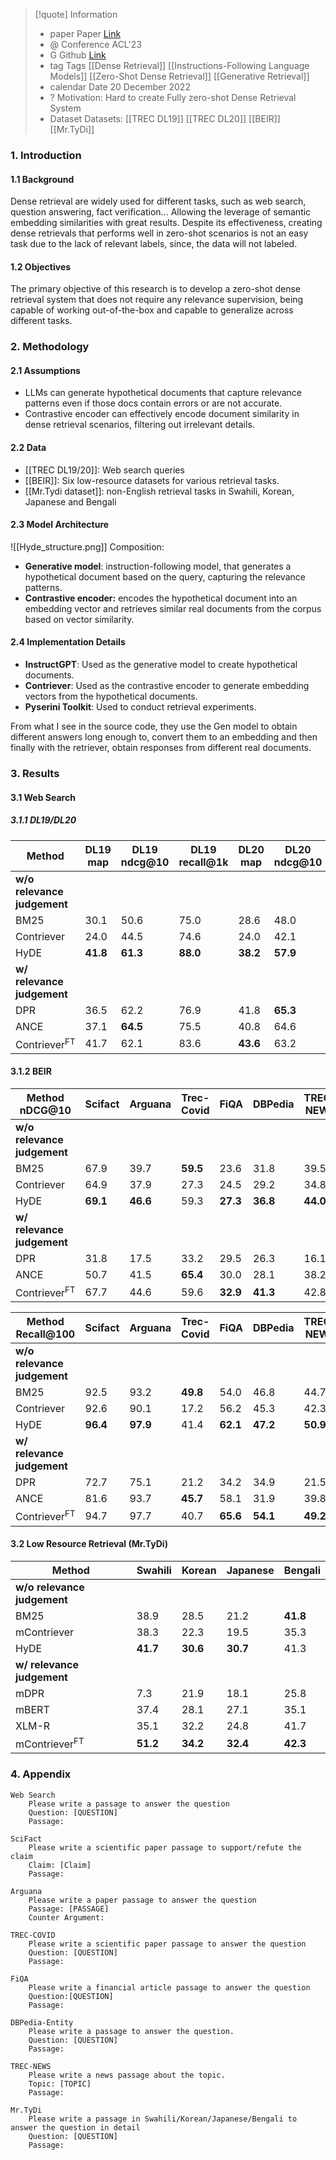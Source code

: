 
> [!quote] Information 
> * paper Paper [Link](https://arxiv.org/pdf/2212.10496)
> * @ Conference ACL'23
> * G Github [Link](https://github.com/texttron/hyde)
> *  tag Tags 
> 	[[Dense Retrieval]]
> 	[[Instructions-Following Language Models]]
> 	[[Zero-Shot Dense Retrieval]]
> 	[[Generative Retrieval]]
> * calendar Date 20 December 2022
> * ? Motivation: 
> 	Hard to create Fully zero-shot Dense Retrieval System
> *  Dataset Datasets:
> 	[[TREC DL19]] 
> 	[[TREC DL20]]
> 	[[BEIR]]
> 	[[Mr.TyDi]]
> 

### 1. Introduction
#### 1.1 Background
Dense retrieval are widely used for different tasks, such as web search, question answering, fact verification... Allowing the leverage of semantic embedding similarities with great results. Despite its effectiveness, creating dense retrievals that performs well in zero-shot scenarios is not an easy task due to the lack of relevant labels, since, the data will not labeled.
#### 1.2 Objectives
The primary objective of this research is to develop a zero-shot dense retrieval system that does not require any relevance supervision, being capable of working out-of-the-box and  capable to generalize across different tasks. 
### 2. Methodology
#### 2.1 Assumptions
*  LLMs can generate hypothetical documents that capture relevance patterns even if those docs contain errors or are not accurate.
* Contrastive encoder can effectively encode document similarity in dense retrieval scenarios, filtering out irrelevant details.
#### 2.2 Data
* [[TREC DL19/20]]: Web search queries
* [[BEIR]]: Six low-resource datasets for various retrieval tasks.
* [[Mr.Tydi dataset]]: non-English retrieval tasks in Swahili, Korean, Japanese and Bengali
#### 2.3 Model Architecture
![[Hyde_structure.png]]
Composition:
* **Generative model**: instruction-following model, that generates a hypothetical document based on the query, capturing the relevance patterns.
* **Contrastive encoder:** encodes the hypothetical document into an embedding vector and retrieves similar real documents from the corpus based on vector similarity.
#### 2.4 Implementation Details
- **InstructGPT**: Used as the generative model to create hypothetical documents.
- **Contriever**: Used as the contrastive encoder to generate embedding vectors from the hypothetical documents.
- **Pyserini Toolkit**: Used to conduct retrieval experiments.

From what I see in the source code, they use the Gen model to obtain different answers long enough to, convert them to an embedding and then finally with the retriever, obtain responses from different real documents.  
### 3. Results

#### 3.1 Web Search

  ##### 3.1.1 DL19/DL20

  | Method                      | DL19 map | DL19 ndcg@10 | DL19 recall@1k | DL20 map | DL20 ndcg@10 | DL20 recall@1k |
| --------------------------- | -------- | ------------ | -------------- | -------- | ------------ | -------------- |
| **w/o relevance judgement** |          |              |                |          |              |                |
| BM25                        | 30.1     | 50.6         | 75.0           | 28.6     | 48.0         | 78.6           |
| Contriever                  | 24.0     | 44.5         | 74.6           | 24.0     | 42.1         | 75.4           |
| HyDE                        | **41.8** | **61.3**     | **88.0**       | **38.2** | **57.9**     | 84.4           |
| **w/ relevance judgement**  |          |              |                |          |              |                |
| DPR                         | 36.5     | 62.2         | 76.9           | 41.8     | **65.3**     | 81.4           |
| ANCE                        | 37.1     | **64.5**     | 75.5           | 40.8     | 64.6         | 77.6           |
| Contriever<sup>FT</sup>     | 41.7     | 62.1         | 83.6           | **43.6** | 63.2         | **85.8**       |

  #### 3.1.2 BEIR

| Method nDCG@10              | Scifact  | Arguana  | Trec-Covid | FiQA     | DBPedia  | TREC-NEWS |
| --------------------------- | -------- | -------- | ---------- | -------- | -------- | --------- |
| **w/o relevance judgement** |          |          |            |          |          |           |
| BM25                        | 67.9     | 39.7     | **59.5**   | 23.6     | 31.8     | 39.5      |
| Contriever                  | 64.9     | 37.9     | 27.3       | 24.5     | 29.2     | 34.8      |
| HyDE                        | **69.1** | **46.6** | 59.3       | **27.3** | **36.8** | **44.0**  |
| **w/ relevance judgement**  |          |          |            |          |          |           |
| DPR                         | 31.8     | 17.5     | 33.2       | 29.5     | 26.3     | 16.1      |
| ANCE                        | 50.7     | 41.5     | **65.4**   | 30.0     | 28.1     | 38.2      |
| Contriever<sup>FT</sup>     | 67.7     | 44.6     | 59.6       | **32.9** | **41.3** | 42.8      |

| Method Recall@100           | Scifact  | Arguana  | Trec-Covid | FiQA     | DBPedia  | TREC-NEWS |
| --------------------------- | -------- | -------- | ---------- | -------- | -------- | --------- |
| **w/o relevance judgement** |          |          |            |          |          |           |
| BM25                        | 92.5     | 93.2     | **49.8**   | 54.0     | 46.8     | 44.7      |
| Contriever                  | 92.6     | 90.1     | 17.2       | 56.2     | 45.3     | 42.3      |
| HyDE                        | **96.4** | **97.9** | 41.4       | **62.1** | **47.2** | **50.9**  |
| **w/ relevance judgement**  |          |          |            |          |          |           |
| DPR                         | 72.7     | 75.1     | 21.2       | 34.2     | 34.9     | 21.5      |
| ANCE                        | 81.6     | 93.7     | **45.7**   | 58.1     | 31.9     | 39.8      |
| Contriever<sup>FT</sup>     | 94.7     | 97.7     | 40.7       | **65.6** | **54.1** | **49.2**  |

#### 3.2 Low Resource Retrieval (Mr.TyDi)

| Method                      | Swahili  | Korean   | Japanese | Bengali  |
| --------------------------- | -------- | -------- | -------- | -------- |
| **w/o relevance judgement** |          |          |          |          |
| BM25                        | 38.9     | 28.5     | 21.2     | **41.8** |
| mContriever                 | 38.3     | 22.3     | 19.5     | 35.3     |
| HyDE                        | **41.7** | **30.6** | **30.7** | 41.3     |
| **w/ relevance judgement**  |          |          |          |          |
| mDPR                        | 7.3      | 21.9     | 18.1     | 25.8     |
| mBERT                       | 37.4     | 28.1     | 27.1     | 35.1     |
| XLM-R                       | 35.1     | 32.2     | 24.8     | 41.7     |
| mContriever<sup>FT</sup>    | **51.2** | **34.2** | **32.4** | **42.3** |


### 4. Appendix

	Web Search
		Please write a passage to answer the question
		Question: [QUESTION]
		Passage:
	
	SciFact
		Please write a scientific paper passage to support/refute the claim
		Claim: [Claim]
		Passage:
	
	Arguana
		Please write a paper passage to answer the question
		Passage: [PASSAGE]
		Counter Argument:
	
	TREC-COVID
		Please write a scientific paper passage to answer the question
		Question: [QUESTION]
		Passage:
	
	FiQA
		Please write a financial article passage to answer the question
		Question:[QUESTION]
		Passage:
	
	DBPedia-Entity
		Please write a passage to answer the question.
		Question: [QUESTION]
		Passage:
		
	TREC-NEWS
		Please write a news passage about the topic.
		Topic: [TOPIC]
		Passage:
	
	Mr.TyDi
		Please write a passage in Swahili/Korean/Japanese/Bengali to answer the question in detail
		Question: [QUESTION]
		Passage:
	

